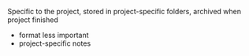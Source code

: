 Specific to the project, stored in project-specific folders, archived when project finished
- format less important
- project-specific notes


